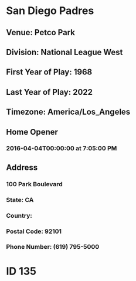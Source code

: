 # San Diego Padres
## Venue: Petco Park
## Division: National League West
## First Year of Play: 1968
## Last Year of Play: 2022
## Timezone: America/Los_Angeles
## Home Opener
### 2016-04-04T00:00:00 at 7:05:00 PM
## Address
### 100 Park Boulevard
### State: CA
### Country: 
### Postal Code: 92101
### Phone Number: (619) 795-5000
# ID 135